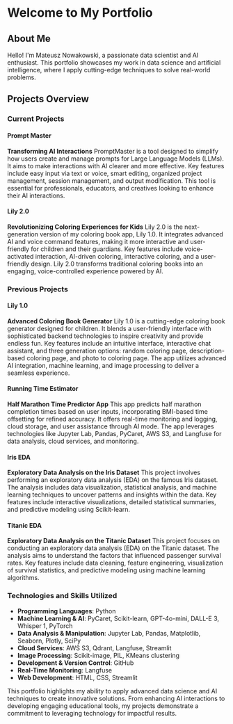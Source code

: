 # Welcome to My Portfolio

## About Me

Hello! I'm Mateusz Nowakowski, a passionate data scientist and AI enthusiast. This portfolio showcases my work in data science and artificial intelligence, where I apply cutting-edge techniques to solve real-world problems.

## Projects Overview

### Current Projects

#### Prompt Master
**Transforming AI Interactions**
PromptMaster is a tool designed to simplify how users create and manage prompts for Large Language Models (LLMs). It aims to make interactions with AI clearer and more effective. Key features include easy input via text or voice, smart editing, organized project management, session management, and output modification. This tool is essential for professionals, educators, and creatives looking to enhance their AI interactions.

#### Lily 2.0
**Revolutionizing Coloring Experiences for Kids**
Lily 2.0 is the next-generation version of my coloring book app, Lily 1.0. It integrates advanced AI and voice command features, making it more interactive and user-friendly for children and their guardians. Key features include voice-activated interaction, AI-driven coloring, interactive coloring, and a user-friendly design. Lily 2.0 transforms traditional coloring books into an engaging, voice-controlled experience powered by AI.

### Previous Projects

#### Lily 1.0
**Advanced Coloring Book Generator**
Lily 1.0 is a cutting-edge coloring book generator designed for children. It blends a user-friendly interface with sophisticated backend technologies to inspire creativity and provide endless fun. Key features include an intuitive interface, interactive chat assistant, and three generation options: random coloring page, description-based coloring page, and photo to coloring page. The app utilizes advanced AI integration, machine learning, and image processing to deliver a seamless experience.

#### Running Time Estimator
**Half Marathon Time Predictor App**
This app predicts half marathon completion times based on user inputs, incorporating BMI-based time offsetting for refined accuracy. It offers real-time monitoring and logging, cloud storage, and user assistance through AI mode. The app leverages technologies like Jupyter Lab, Pandas, PyCaret, AWS S3, and Langfuse for data analysis, cloud services, and monitoring.

#### Iris EDA
**Exploratory Data Analysis on the Iris Dataset**
This project involves performing an exploratory data analysis (EDA) on the famous Iris dataset. The analysis includes data visualization, statistical analysis, and machine learning techniques to uncover patterns and insights within the data. Key features include interactive visualizations, detailed statistical summaries, and predictive modeling using Scikit-learn.

#### Titanic EDA
**Exploratory Data Analysis on the Titanic Dataset**
This project focuses on conducting an exploratory data analysis (EDA) on the Titanic dataset. The analysis aims to understand the factors that influenced passenger survival rates. Key features include data cleaning, feature engineering, visualization of survival statistics, and predictive modeling using machine learning algorithms.

### Technologies and Skills Utilized

- **Programming Languages**: Python
- **Machine Learning & AI**: PyCaret, Scikit-learn, GPT-4o-mini, DALL-E 3, Whisper 1, PyTorch
- **Data Analysis & Manipulation**: Jupyter Lab, Pandas, Matplotlib, Seaborn, Plotly, SciPy
- **Cloud Services**: AWS S3, Qdrant, Langfuse, Streamlit
- **Image Processing**: Scikit-image, PIL, KMeans clustering
- **Development & Version Control**: GitHub
- **Real-Time Monitoring**: Langfuse
- **Web Development**: HTML, CSS, Streamlit

This portfolio highlights my ability to apply advanced data science and AI techniques to create innovative solutions. From enhancing AI interactions to developing engaging educational tools, my projects demonstrate a commitment to leveraging technology for impactful results.



